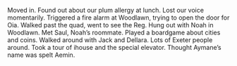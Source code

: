 Moved in. Found out about our plum allergy at lunch. Lost our voice momentarily. Triggered a fire alarm at Woodlawn, trying to open the door for Oia. Walked past the quad, went to see the Reg. Hung out with Noah in Woodlawn. Met Saul, Noah’s roommate. Played a boardgame about cities and coins. Walked around with Jack and Dellara. Lots of Exeter people around. Took a tour of ihouse and the special elevator. Thought Aymane’s name was spelt Aemin.
